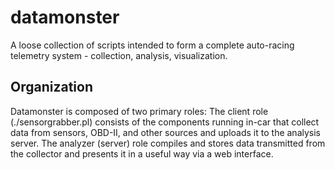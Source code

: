 datamonster
===========

A loose collection of scripts intended to form a complete auto-racing telemetry system - collection, analysis, visualization.

Organization
------------
Datamonster is composed of two primary roles: The client role (./sensorgrabber.pl) consists of the components running in-car that collect data from sensors, OBD-II, and other sources and uploads it to the analysis server. The analyzer (server) role compiles and stores data transmitted from the collector and presents it in a useful way via a web interface.
